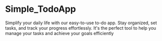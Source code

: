 # Simple_TodoApp
Simplify your daily life with our easy-to-use to-do app. Stay organized, set tasks, and track your progress effortlessly. It's the perfect tool to help you manage your tasks and achieve your goals efficiently

